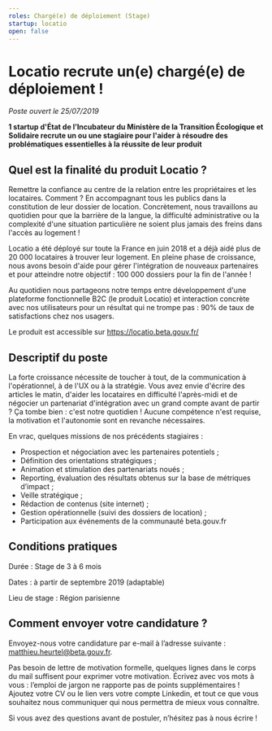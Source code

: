 ```yaml
---
roles: Chargé(e) de déploiement (Stage)
startup: locatio
open: false
---
```


# Locatio recrute un(e) chargé(e) de déploiement !

_Poste ouvert le 25/07/2019_

**1 startup d'État de l’Incubateur du Ministère de la Transition Écologique et Solidaire recrute un ou une stagiaire pour l'aider à résoudre des problématiques essentielles à la réussite de leur produit**

## Quel est la finalité du produit Locatio ?

Remettre la confiance au centre de la relation entre les propriétaires et les locataires. Comment ? En accompagnant tous les publics dans la constitution de leur dossier de location. Concrètement, nous travaillons au quotidien pour que la barrière de la langue, la difficulté administrative ou la complexité d'une situation particulière ne soient plus jamais des freins dans l'accès au logement !

Locatio a été déployé sur toute la France en juin 2018 et a déjà aidé plus de 20 000 locataires à trouver leur logement. En pleine phase de croissance, nous avons besoin d'aide pour gérer l'intégration de nouveaux partenaires et pour atteindre notre objectif : 100 000 dossiers pour la fin de l'année !

Au quotidien nous partageons notre temps entre développement d'une plateforme fonctionnelle B2C (le produit Locatio) et interaction concrète avec nos utilisateurs pour un résultat qui ne trompe pas : 90% de taux de satisfactions chez nos usagers.

Le produit est accessible sur https://locatio.beta.gouv.fr/

## Descriptif du poste

La forte croissance nécessite de toucher à tout, de la communication à l'opérationnel, à de l'UX ou à la stratégie. Vous avez envie d'écrire des articles le matin, d'aider les locataires en difficulté l'après-midi et de négocier un partenariat d'intégration avec un grand compte avant de partir ? Ça tombe bien : c'est notre quotidien ! Aucune compétence n'est requise, la motivation et l'autonomie sont en revanche nécessaires.

En vrac, quelques missions de nos précédents stagiaires :

- Prospection et négociation avec les partenaires potentiels ;
- Définition des orientations stratégiques ;
- Animation et stimulation des partenariats noués ;
- Reporting, évaluation des résultats obtenus sur la base de métriques d’impact ;
- Veille stratégique ;
- Rédaction de contenus (site internet) ;
- Gestion opérationnelle (suivi des dossiers de location) ;
- Participation aux événements de la communauté beta.gouv.fr 

## Conditions pratiques

Durée : Stage de 3 à 6 mois

Dates : à partir de septembre 2019 (adaptable)

Lieu de stage : Région parisienne


## Comment envoyer votre candidature ?

Envoyez-nous votre candidature par e-mail à l’adresse suivante : [matthieu.heurtel@beta.gouv.fr](mailto:matthieu.heurtel@beta.gouv.fr).

Pas besoin de lettre de motivation formelle, quelques lignes dans le corps du mail suffisent pour exprimer votre motivation. Écrivez avec vos mots à vous : l’emploi de jargon ne rapporte pas de points supplémentaires ! Ajoutez votre CV ou le lien vers votre compte Linkedin, et tout ce que vous souhaitez nous communiquer qui nous permettra de mieux vous connaître.

Si vous avez des questions avant de postuler, n’hésitez pas à nous écrire !
